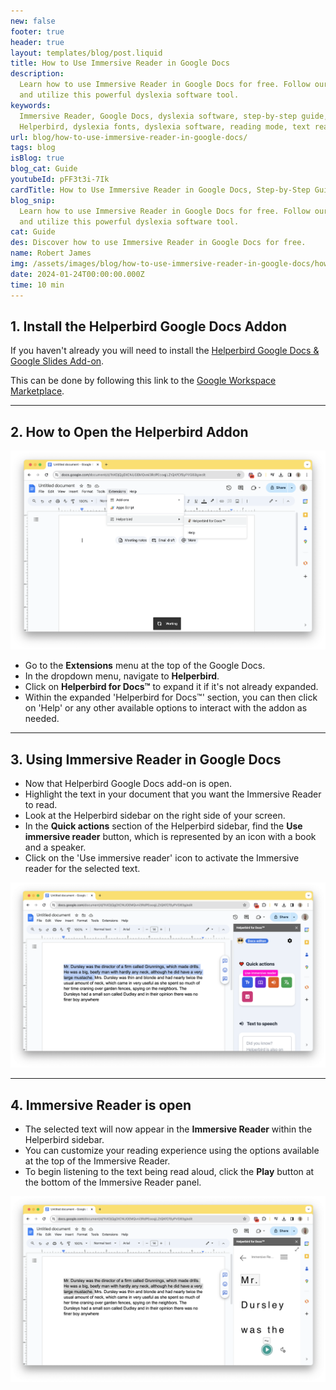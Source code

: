 ```yaml
---
new: false
footer: true
header: true
layout: templates/blog/post.liquid
title: How to Use Immersive Reader in Google Docs
description:
  Learn how to use Immersive Reader in Google Docs for free. Follow our step-by-step guide to enable
  and utilize this powerful dyslexia software tool.
keywords:
  Immersive Reader, Google Docs, dyslexia software, step-by-step guide, accessibility software,
  Helperbird, dyslexia fonts, dyslexia software, reading mode, text reader, voice typing
url: blog/how-to-use-immersive-reader-in-google-docs/
tags: blog
isBlog: true
blog_cat: Guide
youtubeId: pFF3t3i-7Ik
cardTitle: How to Use Immersive Reader in Google Docs, Step-by-Step Guide
blog_snip:
  Learn how to use Immersive Reader in Google Docs for free. Follow our step-by-step guide to enable
  and utilize this powerful dyslexia software tool.
cat: Guide
des: Discover how to use Immersive Reader in Google Docs for free.
name: Robert James
img: /assets/images/blog/how-to-use-immersive-reader-in-google-docs/how-to-turn-on-helperbirds-google-toolbar.png
date: 2024-01-24T00:00:00.000Z
time: 10 min
---
```


## 1. Install the Helperbird Google Docs Addon

If you haven't already you will need to install the
[Helperbird Google Docs & Google Slides Add-on](https://www.helperbird.com/products/google-addon/).

This can be done by following this link to the
[Google Workspace Marketplace](https://workspace.google.com/marketplace/app/helperbird/844716805038).

---

## 2. How to Open the Helperbird Addon

![Screenshot of a Google Docs interface showing the 'Extensions' menu selected, with a submenu visible. The submenu highlights the 'Apps Script' option. On the right side of the screen, a sidebar is open with the 'Helperbird for Docs™' add-on expanded, displaying 'Help' and 'More' as clickable options."](/assets/images/blog/how-to-use-immersive-reader-in-google-docs/how-to-turn-on-helperbirds-google-toolbar.png)

- Go to the **Extensions** menu at the top of the Google Docs.
- In the dropdown menu, navigate to **Helperbird**.
- Click on **Helperbird for Docs™** to expand it if it's not already expanded.
- Within the expanded 'Helperbird for Docs™' section, you can then click on 'Help' or any other
  available options to interact with the addon as needed.

---

## 3. Using Immersive Reader in Google Docs

- Now that Helperbird Google Docs add-on is open.
- Highlight the text in your document that you want the Immersive Reader to read.
- Look at the Helperbird sidebar on the right side of your screen.
- In the **Quick actions** section of the Helperbird sidebar, find the **Use immersive reader**
  button, which is represented by an icon with a book and a speaker.
- Click on the 'Use immersive reader' icon to activate the Immersive reader for the selected text.

![Screenshot of an open Google Docs document with a block of text selected. On the right side, the 'Helperbird for Docs™' sidebar is displayed with a section titled 'Quick actions'. Under 'Quick actions', there are various tool options, including the highlighted 'Use immersive reader' button, which features an icon with a book and a speaker. Other tool icons are also visible, such as text-to-speech and font adjustment options.](/assets/images/blog/how-to-use-immersive-reader-in-google-docs/highlight-the-text-in-google-docs-to-use-immersive-reader.png)

---

## 4. Immersive Reader is open

- The selected text will now appear in the **Immersive Reader** within the Helperbird sidebar.
- You can customize your reading experience using the options available at the top of the Immersive
  Reader.
- To begin listening to the text being read aloud, click the **Play** button at the bottom of the
  Immersive Reader panel.

![Screenshot of the Helperbird add-on's 'Immersive Reader' feature activated within Google Docs. The document text 'Mr. Dursley' is magnified in a separate overlay to the right, with each word enlarged and individually highlighted. Below the magnified text, there's a 'Play' button indicating the start of the text-to-speech function. The Helperbird sidebar is visible, showing the 'Immersive Reader' header and the text magnification feature in use.](/assets/images/blog/how-to-use-immersive-reader-in-google-docs/immersive-reader-loading-in-google-docs.png)
